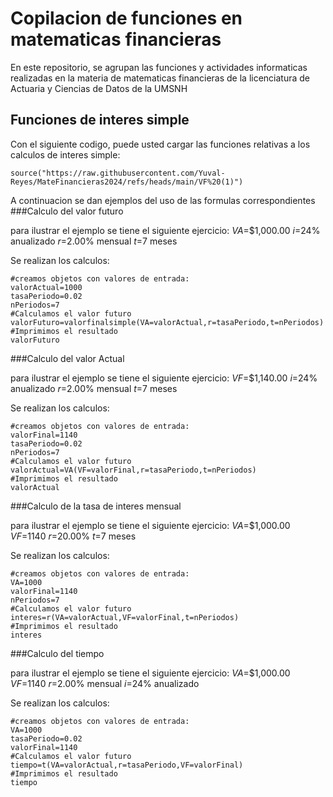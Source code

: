 # Copilacion de funciones en matematicas financieras 

En este repositorio, se agrupan las funciones y actividades informaticas realizadas en la materia de matematicas financieras de la licenciatura de Actuaria y Ciencias de Datos de la UMSNH

## Funciones de interes simple

Con el siguiente codigo, puede usted cargar las funciones relativas a los calculos de interes simple:

```{r}
source("https://raw.githubusercontent.com/Yuval-Reyes/MateFinancieras2024/refs/heads/main/VF%20(1)")
```
A continuacion se dan ejemplos del uso de las formulas correspondientes
###Calculo del valor futuro


para ilustrar el ejemplo se tiene el siguiente ejercicio:
$VA$=$1,000.00
$i$=24% anualizado
$r$=2.00% mensual
$t$=7 meses

Se realizan los calculos:
```(r)
#creamos objetos con valores de entrada:
valorActual=1000
tasaPeriodo=0.02
nPeriodos=7
#Calculamos el valor futuro
valorFuturo=valorfinalsimple(VA=valorActual,r=tasaPeriodo,t=nPeriodos)
#Imprimimos el resultado
valorFuturo
```


###Calculo del valor Actual


para ilustrar el ejemplo se tiene el siguiente ejercicio:
$VF$=$1,140.00
$i$=24% anualizado
$r$=2.00% mensual
$t$=7 meses

Se realizan los calculos:
```(r)
#creamos objetos con valores de entrada:
valorFinal=1140
tasaPeriodo=0.02
nPeriodos=7
#Calculamos el valor futuro
valorActual=VA(VF=valorFinal,r=tasaPeriodo,t=nPeriodos)
#Imprimimos el resultado
valorActual
```


###Calculo de la tasa de interes mensual


para ilustrar el ejemplo se tiene el siguiente ejercicio:
$VA$=$1,000.00
$VF$=1140
$r$=20.00%
$t$=7 meses

Se realizan los calculos:
```(r)
#creamos objetos con valores de entrada:
VA=1000
valorFinal=1140
nPeriodos=7
#Calculamos el valor futuro
interes=r(VA=valorActual,VF=valorFinal,t=nPeriodos)
#Imprimimos el resultado
interes
```


###Calculo del tiempo


para ilustrar el ejemplo se tiene el siguiente ejercicio:
$VA$=$1,000.00
$VF$=1140
$r$=2.00% mensual
$i$=24% anualizado

Se realizan los calculos:
```(r)
#creamos objetos con valores de entrada:
VA=1000
tasaPeriodo=0.02
valorFinal=1140
#Calculamos el valor futuro
tiempo=t(VA=valorActual,r=tasaPeriodo,VF=valorFinal)
#Imprimimos el resultado
tiempo
```

